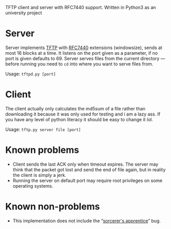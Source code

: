 TFTP client and server with RFC7440 support. Written in Python3 as an university project
# Server
Server implements [TFTP](https://tools.ietf.org/html/rfc1350) with [RFC7440](https://tools.ietf.org/html/rfc7440) extensions (windowsize), sends at most 16 blocks at a time. It listens on the port given as a parameter, if no port is given defaults to 69. Server serves files from the current directory — before running you need to `cd` into where you want to serve files from.

Usage: `tftpd.py [port]`

# Client
The client actually only calculates the md5sum of a file rather than downloading it because it was only used for testing and i am a lazy ass. If you have any level of python literacy it should be easy to change it lol.

Usage: `tftp.py server file [port]`

# Known problems
* Client sends the last ACK only when timeout expires. The server may think that the packet got lost and send the end of file again, but in reality the client is simply a jerk.
* Running the server on default port may require root privileges on some operating systems.

# Known non-problems
* This implementation does not include the “[sorcerer's apprentice](https://en.wikipedia.org/wiki/Sorcerer%27s_Apprentice_Syndrome)” bug.
